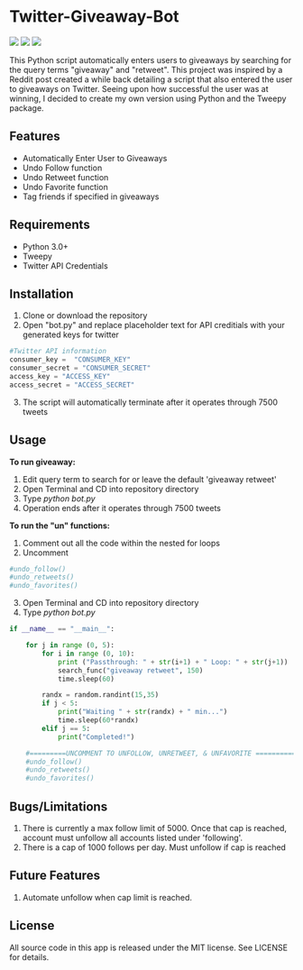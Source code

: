 # Twitter-Giveaway-Bot

![](https://img.shields.io/badge/Language-Python-brightgreen.svg) ![](https://img.shields.io/badge/Release-V1.1-blue.svg) ![](https://img.shields.io/badge/License-MIT-orange.svg)

This Python script automatically enters users to giveaways by searching for the query terms "giveaway" and "retweet". This project was inspired by a Reddit post created a while back detailing a script that also entered the user to giveaways on Twitter. Seeing upon how successful the user was at winning, I decided to create my own version using Python and the Tweepy package.

## Features
- Automatically Enter User to Giveaways
- Undo Follow function
- Undo Retweet function
- Undo Favorite function
- Tag friends if specified in giveaways

## Requirements
- Python 3.0+
- Tweepy
- Twitter API Credentials

## Installation
1. Clone or download the repository
2. Open "bot.py" and replace placeholder text for API creditials with your generated keys for twitter
```python
#Twitter API information
consumer_key = 	"CONSUMER_KEY"
consumer_secret = "CONSUMER_SECRET"
access_key = "ACCESS_KEY"
access_secret = "ACCESS_SECRET"
```
3. The script will automatically terminate after it operates through 7500 tweets
## Usage
**To run giveaway:**
1. Edit query term to search for or leave the default 'giveaway retweet'
2. Open Terminal and CD into repository directory
3. Type *python bot.py*
4. Operation ends after it operates through 7500 tweets

**To run the "un" functions:**
1. Comment out all the code within the nested for loops
2. Uncomment
```python
#undo_follow()
#undo_retweets()
#undo_favorites()
```
3. Open Terminal and CD into repository directory
4. Type *python bot.py*

```python
if __name__ == "__main__":

    for j in range (0, 5):
        for i in range (0, 10):
            print ("Passthrough: " + str(i+1) + " Loop: " + str(j+1))
            search_func("giveaway retweet", 150)
            time.sleep(60)

        randx = random.randint(15,35)
        if j < 5:
            print("Waiting " + str(randx) + " min...")
            time.sleep(60*randx)
        elif j == 5:
            print("Completed!")

    #=========UNCOMMENT TO UNFOLLOW, UNRETWEET, & UNFAVORITE ===========
    #undo_follow()
    #undo_retweets()
    #undo_favorites()
```

## Bugs/Limitations
1. There is currently a max follow limit of 5000. Once that cap is reached, account must unfollow all accounts listed under 'following'.
2. There is a cap of 1000 follows per day. Must unfollow if cap is reached

## Future Features
1. Automate unfollow when cap limit is reached.

## License

All source code in this app is released under the MIT license. See LICENSE for details. 
